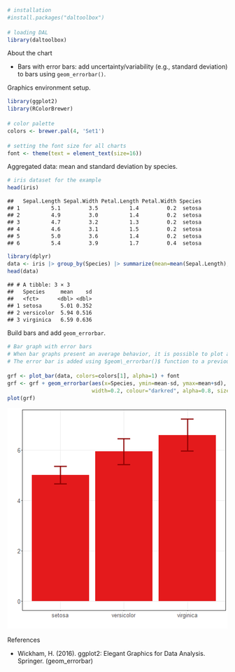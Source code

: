 
``` r
# installation 
#install.packages("daltoolbox")

# loading DAL
library(daltoolbox) 
```

About the chart
- Bars with error bars: add uncertainty/variability (e.g., standard deviation) to bars using `geom_errorbar()`.

Graphics environment setup.

``` r
library(ggplot2)
library(RColorBrewer)

# color palette
colors <- brewer.pal(4, 'Set1')

# setting the font size for all charts
font <- theme(text = element_text(size=16))
```

Aggregated data: mean and standard deviation by species.

``` r
# iris dataset for the example
head(iris)
```

```
##   Sepal.Length Sepal.Width Petal.Length Petal.Width Species
## 1          5.1         3.5          1.4         0.2  setosa
## 2          4.9         3.0          1.4         0.2  setosa
## 3          4.7         3.2          1.3         0.2  setosa
## 4          4.6         3.1          1.5         0.2  setosa
## 5          5.0         3.6          1.4         0.2  setosa
## 6          5.4         3.9          1.7         0.4  setosa
```


``` r
library(dplyr)
data <- iris |> group_by(Species) |> summarize(mean=mean(Sepal.Length), sd=sd(Sepal.Length))
head(data)
```

```
## # A tibble: 3 × 3
##   Species     mean    sd
##   <fct>      <dbl> <dbl>
## 1 setosa      5.01 0.352
## 2 versicolor  5.94 0.516
## 3 virginica   6.59 0.636
```


Build bars and add `geom_errorbar`.

``` r
# Bar graph with error bars
# When bar graphs present an average behavior, it is possible to plot a dispersion around it using an error bar.
# The error bar is added using $geom\_errorbar()$ function to a previously defined bar graph. 

grf <- plot_bar(data, colors=colors[1], alpha=1) + font
grf <- grf + geom_errorbar(aes(x=Species, ymin=mean-sd, ymax=mean+sd), 
                           width=0.2, colour="darkred", alpha=0.8, size=1.1) 
plot(grf)
```

![plot of chunk unnamed-chunk-5](fig/grf_bar_error/unnamed-chunk-5-1.png)

References
- Wickham, H. (2016). ggplot2: Elegant Graphics for Data Analysis. Springer. (geom_errorbar)
